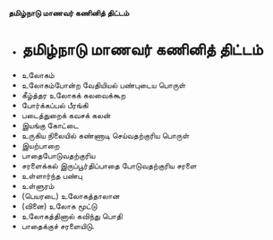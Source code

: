 **தமிழ்நாடு மாணவர் கணினித் திட்டம்**
- # தமிழ்நாடு மாணவர் கணினித் திட்டம்
- உலோகம்
- உலோகம்போன்ற வேதியியல் பண்புடைய பொருள்
- கீழ்த்தர உலோகக் கலவைக்கூற
- போர்க்கப்பல் பீரங்கி
- படைத்துறைக் கவசக் கலன்
- இயங்கு கோட்டை
- உருகிய நிலையில் கண்ணாடி செய்வதற்குரிய பொருள்
- இயற்பாறை
- பாதைபோடுவதற்குரிய
- சரளைக்கல் இருப்பூர்திப்பாதை போடுவதற்குரிய சரளை
- உள்ளார்ந்த பண்பு
- உள்ளுரம்
- (பெயரடை) உலோகத்தாலான
- (வினை) உலோக மூட்டு
- உலோகத்தினால் கவிந்து பொதி
- பாதைக்குச் சரளையிடு.

